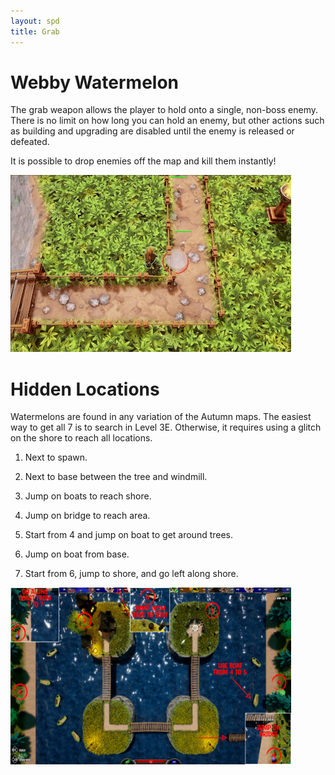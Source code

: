 ```yaml
---
layout: spd
title: Grab
---
```


# Webby Watermelon

The grab weapon allows the player to hold onto a single, non-boss enemy. There is no limit on how long you can hold an enemy, but other actions such as building and upgrading are disabled until the enemy is released or defeated.

It is possible to drop enemies off the map and kill them instantly!

<img src="/assets/images/spd/weapon-grab.gif" width="449" height="283">

# Hidden Locations

Watermelons are found in any variation of the Autumn maps. The easiest way to get all 7 is to search in Level 3E. Otherwise, it requires using a glitch on the shore to reach all locations.

1. Next to spawn.

2. Next to base between the tree and windmill.

3. Jump on boats to reach shore.

4. Jump on bridge to reach area.

5. Start from 4 and jump on boat to get around trees.

6. Jump on boat from base.

7. Start from 6, jump to shore, and go left along shore.

<a href="/assets/images/spd/map-buff.jpg">
  <img src="/assets/images/spd/map-buff.jpg" width="449" height="283">
</a>
